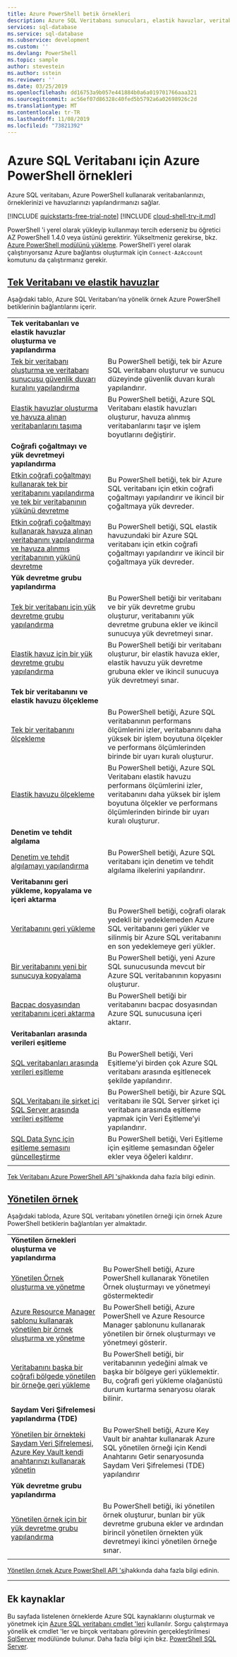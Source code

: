 ```yaml
---
title: Azure PowerShell betik örnekleri
description: Azure SQL Veritabanı sunucuları, elastik havuzlar, veritabanları ve güvenlik duvarları oluşturmanıza ve yönetmenize yardımcı olacak Azure PowerShell betik örnekleri.
services: sql-database
ms.service: sql-database
ms.subservice: development
ms.custom: ''
ms.devlang: PowerShell
ms.topic: sample
author: stevestein
ms.author: sstein
ms.reviewer: ''
ms.date: 03/25/2019
ms.openlocfilehash: dd16753a9b057e441884b0a6a019701766aaa321
ms.sourcegitcommit: ac56ef07d86328c40fed5b5792a6a02698926c2d
ms.translationtype: MT
ms.contentlocale: tr-TR
ms.lasthandoff: 11/08/2019
ms.locfileid: "73821392"
---
```

# <a name="azure-powershell-samples-for-azure-sql-database"></a>Azure SQL Veritabanı için Azure PowerShell örnekleri

Azure SQL veritabanı, Azure PowerShell kullanarak veritabanlarınızı, örneklerinizi ve havuzlarınızı yapılandırmanızı sağlar.

[!INCLUDE [quickstarts-free-trial-note](../../includes/quickstarts-free-trial-note.md)]
[!INCLUDE [cloud-shell-try-it.md](../../includes/cloud-shell-try-it.md)]

PowerShell 'i yerel olarak yükleyip kullanmayı tercih ederseniz bu öğretici AZ PowerShell 1.4.0 veya üstünü gerektirir. Yükseltmeniz gerekirse, bkz. [Azure PowerShell modülünü yükleme](/powershell/azure/install-az-ps). PowerShell'i yerel olarak çalıştırıyorsanız Azure bağlantısı oluşturmak için `Connect-AzAccount` komutunu da çalıştırmanız gerekir.

## <a name="single-database-and-elastic-poolstabsingle-database"></a>[Tek Veritabanı ve elastik havuzlar](#tab/single-database)

Aşağıdaki tablo, Azure SQL Veritabanı’na yönelik örnek Azure PowerShell betiklerinin bağlantılarını içerir.

| |  |
|---|---|
|**Tek veritabanları ve elastik havuzlar oluşturma ve yapılandırma**||
| [Tek bir veritabanı oluşturma ve veritabanı sunucusu güvenlik duvarı kuralını yapılandırma](scripts/sql-database-create-and-configure-database-powershell.md?toc=%2fpowershell%2fmodule%2ftoc.json) | Bu PowerShell betiği, tek bir Azure SQL veritabanı oluşturur ve sunucu düzeyinde güvenlik duvarı kuralı yapılandırır. |
| [Elastik havuzlar oluşturma ve havuza alınan veritabanlarını taşıma](scripts/sql-database-move-database-between-pools-powershell.md?toc=%2fpowershell%2fmodule%2ftoc.json) | Bu PowerShell betiği, Azure SQL Veritabanı elastik havuzları oluşturur, havuza alınmış veritabanlarını taşır ve işlem boyutlarını değiştirir.|
|**Coğrafi çoğaltmayı ve yük devretmeyi yapılandırma**||
| [Etkin coğrafi çoğaltmayı kullanarak tek bir veritabanını yapılandırma ve tek bir veritabanının yükünü devretme](scripts/sql-database-setup-geodr-and-failover-database-powershell.md?toc=%2fpowershell%2fmodule%2ftoc.json)| Bu PowerShell betiği, tek bir Azure SQL veritabanı için etkin coğrafi çoğaltmayı yapılandırır ve ikincil bir çoğaltmaya yük devreder. |
| [Etkin coğrafi çoğaltmayı kullanarak havuza alınan veritabanını yapılandırma ve havuza alınmış veritabanının yükünü devretme](scripts/sql-database-setup-geodr-and-failover-pool-powershell.md?toc=%2fpowershell%2fmodule%2ftoc.json)| Bu PowerShell betiği, SQL elastik havuzundaki bir Azure SQL veritabanı için etkin coğrafi çoğaltmayı yapılandırır ve ikincil bir çoğaltmaya yük devreder. |
|**Yük devretme grubu yapılandırma**||
| [Tek bir veritabanı için yük devretme grubu yapılandırma](scripts/sql-database-add-single-db-to-failover-group-powershell.md?toc=%2fpowershell%2fmodule%2ftoc.json) | Bu PowerShell betiği bir veritabanı ve bir yük devretme grubu oluşturur, veritabanını yük devretme grubuna ekler ve ikincil sunucuya yük devretmeyi sınar. | 
| [Elastik havuz için bir yük devretme grubu yapılandırma](scripts/sql-database-add-elastic-pool-to-failover-group-powershell.md?toc=%2fpowershell%2fmodule%2ftoc.json) | Bu PowerShell betiği bir veritabanı oluşturur, bir elastik havuza ekler, elastik havuzu yük devretme grubuna ekler ve ikincil sunucuya yük devretmeyi sınar. | 
|**Tek bir veritabanını ve elastik havuzu ölçekleme**||
| [Tek bir veritabanını ölçekleme](scripts/sql-database-monitor-and-scale-database-powershell.md?toc=%2fpowershell%2fmodule%2ftoc.json) | Bu PowerShell betiği, Azure SQL veritabanının performans ölçümlerini izler, veritabanını daha yüksek bir işlem boyutuna ölçekler ve performans ölçümlerinden birinde bir uyarı kuralı oluşturur. |
| [Elastik havuzu ölçekleme](scripts/sql-database-monitor-and-scale-pool-powershell.md?toc=%2fpowershell%2fmodule%2ftoc.json) | Bu PowerShell betiği, Azure SQL Veritabanı elastik havuzu performans ölçümlerini izler, veritabanını daha yüksek bir işlem boyutuna ölçekler ve performans ölçümlerinden birinde bir uyarı kuralı oluşturur. |
| **Denetim ve tehdit algılama** |
| [Denetim ve tehdit algılamayı yapılandırma](scripts/sql-database-auditing-and-threat-detection-powershell.md?toc=%2fpowershell%2fmodule%2ftoc.json)| Bu PowerShell betiği, Azure SQL veritabanı için denetim ve tehdit algılama ilkelerini yapılandırır. |
| **Veritabanını geri yükleme, kopyalama ve içeri aktarma**||
| [Veritabanını geri yükleme](scripts/sql-database-restore-database-powershell.md?toc=%2fpowershell%2fmodule%2ftoc.json)| Bu PowerShell betiği, coğrafi olarak yedekli bir yedeklemeden Azure SQL veritabanını geri yükler ve silinmiş bir Azure SQL veritabanını en son yedeklemeye geri yükler. |
| [Bir veritabanını yeni bir sunucuya kopyalama](scripts/sql-database-copy-database-to-new-server-powershell.md?toc=%2fpowershell%2fmodule%2ftoc.json)| Bu PowerShell betiği, yeni Azure SQL sunucusunda mevcut bir Azure SQL veritabanının kopyasını oluşturur. |
| [Bacpac dosyasından veritabanını içeri aktarma](scripts/sql-database-import-from-bacpac-powershell.md?toc=%2fpowershell%2fmodule%2ftoc.json)| Bu PowerShell betiği bir veritabanını bacpac dosyasından Azure SQL sunucusuna içeri aktarır. |
| **Veritabanları arasında verileri eşitleme**||
| [SQL veritabanları arasında verileri eşitleme](scripts/sql-database-sync-data-between-sql-databases.md?toc=%2fpowershell%2fmodule%2ftoc.json) | Bu PowerShell betiği, Veri Eşitleme’yi birden çok Azure SQL veritabanı arasında eşitlenecek şekilde yapılandırır. |
| [SQL Veritabanı ile şirket içi SQL Server arasında verileri eşitleme](scripts/sql-database-sync-data-between-azure-onprem.md?toc=%2fpowershell%2fmodule%2ftoc.json) | Bu PowerShell betiği, bir Azure SQL veritabanı ile SQL Server şirket içi veritabanı arasında eşitleme yapmak için Veri Eşitleme’yi yapılandırır. |
| [SQL Data Sync için eşitleme şemasını güncelleştirme](scripts/sql-database-sync-update-schema.md?toc=%2fpowershell%2fmodule%2ftoc.json) | Bu PowerShell betiği, Veri Eşitleme için eşitleme şemasından öğeler ekler veya öğeleri kaldırır. |
|||

[Tek Veritabanı Azure PowerShell API 'si](sql-database-single-databases-manage.md#powershell-manage-sql-database-servers-and-single-databases)hakkında daha fazla bilgi edinin.

## <a name="managed-instancetabmanaged-instance"></a>[Yönetilen örnek](#tab/managed-instance)

Aşağıdaki tabloda, Azure SQL veritabanı yönetilen örneği için örnek Azure PowerShell betiklerin bağlantıları yer almaktadır.

| |  |
|---|---|
|**Yönetilen örnekleri oluşturma ve yapılandırma**||
| [Yönetilen Örnek oluşturma ve yönetme](scripts/sql-database-create-configure-managed-instance-powershell.md) | Bu PowerShell betiği, Azure PowerShell kullanarak Yönetilen Örnek oluşturmayı ve yönetmeyi göstermektedir |
| [Azure Resource Manager şablonu kullanarak yönetilen bir örnek oluşturma ve yönetme](scripts/sql-managed-instance-create-powershell-azure-resource-manager-template.md?toc=%2fpowershell%2fmodule%2ftoc.json) | Bu PowerShell betiği, Azure PowerShell ve Azure Resource Manager şablonunu kullanarak yönetilen bir örnek oluşturmayı ve yönetmeyi gösterir.|
| [Veritabanını başka bir coğrafi bölgede yönetilen bir örneğe geri yükleme](scripts/sql-managed-instance-restore-geo-backup.md) | Bu PowerShell betiği, bir veritabanının yedeğini almak ve başka bir bölgeye geri yüklemektir. Bu, coğrafi geri yükleme olağanüstü durum kurtarma senaryosu olarak bilinir. |
| **Saydam Veri Şifrelemesi yapılandırma (TDE)**||
| [Yönetilen bir örnekteki Saydam Veri Şifrelemesi, Azure Key Vault kendi anahtarınızı kullanarak yönetin](scripts/transparent-data-encryption-byok-sql-managed-instance-powershell.md?toc=%2fpowershell%2fmodule%2ftoc.json)| Bu PowerShell betiği, Azure Key Vault bir anahtar kullanarak Azure SQL yönetilen örneği için Kendi Anahtarını Getir senaryosunda Saydam Veri Şifrelemesi (TDE) yapılandırır|
|**Yük devretme grubu yapılandırma**||
| [Yönetilen örnek için bir yük devretme grubu yapılandırma](scripts/sql-database-add-managed-instance-to-failover-group-powershell.md?toc=%2fpowershell%2fmodule%2ftoc.json) | Bu PowerShell betiği, iki yönetilen örnek oluşturur, bunları bir yük devretme grubuna ekler ve ardından birincil yönetilen örnekten yük devretmeyi ikinci yönetilen örneğe sınar. | 
|||

[Yönetilen örnek Azure PowerShell API 'si](sql-database-managed-instance-create-manage.md#powershell-create-and-manage-managed-instances)hakkında daha fazla bilgi edinin.

---

## <a name="additional-resources"></a>Ek kaynaklar

Bu sayfada listelenen örneklerde Azure SQL kaynaklarını oluşturmak ve yönetmek için [Azure SQL veritabanı cmdlet 'leri](/powershell/module/az.sql/) kullanılır. Sorgu çalıştırmaya yönelik ek cmdlet 'ler ve birçok veritabanı görevinin gerçekleştirilmesi [SqlServer](/powershell/module/sqlserver/) modülünde bulunur. Daha fazla bilgi için bkz. [PowerShell SQL Server](/sql/powershell/sql-server-powershell/).
